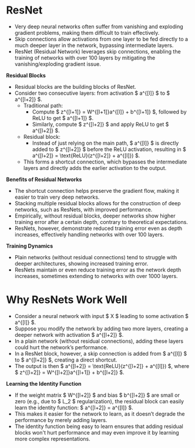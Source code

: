 # ResNet

 - Very deep neural networks often suffer from vanishing and exploding gradient problems, making them difficult to train effectively.
 - Skip connections allow activations from one layer to be fed directly to a much deeper layer in the network, bypassing intermediate layers.
 - ResNet (Residual Network) leverages skip connections, enabling the training of networks with over 100 layers by mitigating the vanishing/exploding gradient issue.
  
**Residual Blocks** 

 - Residual blocks are the building blocks of ResNet. 
 - Consider two consecutive layers: from activation $ a^{[l]} $ to $ a^{[l+2]} $.
    - Traditional path: 
        - Compute $ z^{[l+1]} = W^{[l+1]}a^{[l]} + b^{[l+1]} $, followed by ReLU to get $ a^{[l+1]} $.
        - Similarly, compute $ z^{[l+2]} $ and apply ReLU to get $ a^{[l+2]} $.
    - Residual block: 
        - Instead of just relying on the main path, $ a^{[l]} $ is directly added to $ z^{[l+2]} $ before the ReLU activation, resulting in $ a^{[l+2]} = \text{ReLU}(z^{[l+2]} + a^{[l]}) $.
    - This forms a shortcut connection, which bypasses the intermediate layers and directly adds the earlier activation to the output.
  
**Benefits of Residual Networks**

 - The shortcut connection helps preserve the gradient flow, making it easier to train very deep networks.
 - Stacking multiple residual blocks allows for the construction of deep networks, such as ResNets, with improved performance.
 - Empirically, without residual blocks, deeper networks show higher training error after a certain depth, contrary to theoretical expectations.
 - ResNets, however, demonstrate reduced training error even as depth increases, effectively handling networks with over 100 layers.
  
**Training Dynamics**

 - Plain networks (without residual connections) tend to struggle with deeper architectures, showing increased training error.
 - ResNets maintain or even reduce training error as the network depth increases, sometimes extending to networks with over 1000 layers.

# Why ResNets Work Well

 - Consider a neural network with input $ X $ leading to some activation $ a^{[l]} $.
 - Suppose you modify the network by adding two more layers, creating a deeper network with activation $ a^{[l+2]} $.
 - In a plain network (without residual connections), adding these layers could hurt the network’s performance.
 - In a ResNet block, however, a skip connection is added from $ a^{[l]} $ to $ a^{[l+2]} $, creating a direct shortcut.
 - The output is then $ a^{[l+2]} = \text{ReLU}(z^{[l+2]} + a^{[l]}) $, where $ z^{[l+2]} = W^{[l+2]}a^{[l+1]} + b^{[l+2]} $.

**Learning the Identity Function**

 - If the weight matrix $ W^{[l+2]} $ and bias $ b^{[l+2]} $ are small or zero (e.g., due to $ L_2 $ regularization), the residual block can easily learn the identity function: $ a^{[l+2]} = a^{[l]} $.
 - This makes it easier for the network to learn, as it doesn’t degrade the performance by merely adding layers.
 - The identity function being easy to learn ensures that adding residual blocks won't hurt performance and may even improve it by learning more complex representations.